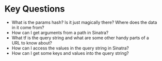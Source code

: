 # Key Questions
- What is the params hash? Is it just magically there? Where does the data in it come from?
- How can I get arguments from a path in Sinatra?
- What tf is the query string and what are some other handy parts of a URL to know about?
- How can I access the values in the query string in Sinatra?
- How can I get some keys and values into the query string?
